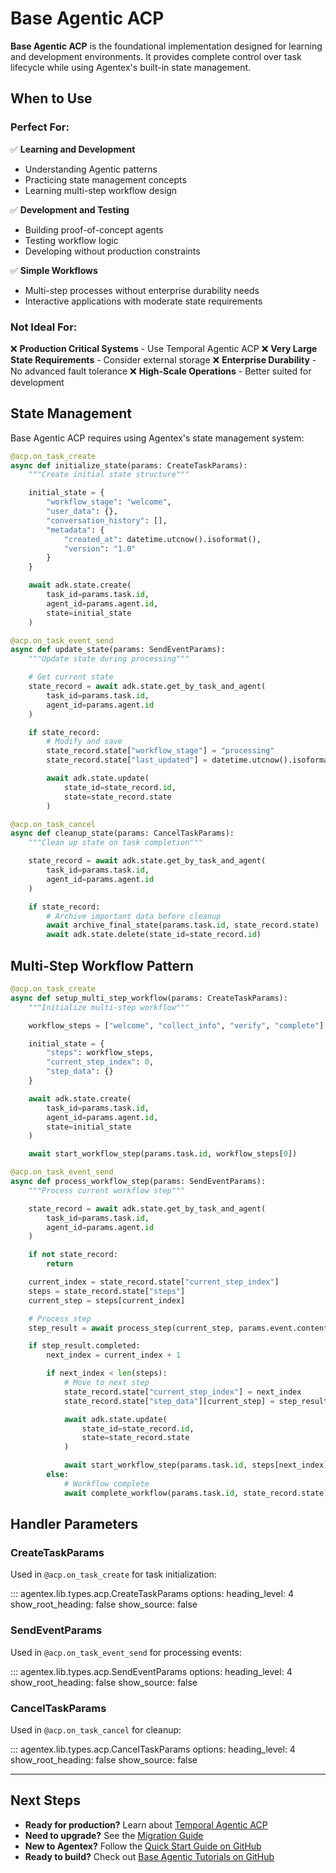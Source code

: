 # Base Agentic ACP

**Base Agentic ACP** is the foundational implementation designed for learning and development environments. It provides complete control over task lifecycle while using Agentex's built-in state management.

## When to Use

### Perfect For:

✅ **Learning and Development**

- Understanding Agentic patterns
- Practicing state management concepts
- Learning multi-step workflow design

✅ **Development and Testing**

- Building proof-of-concept agents
- Testing workflow logic
- Developing without production constraints

✅ **Simple Workflows**

- Multi-step processes without enterprise durability needs
- Interactive applications with moderate state requirements

### Not Ideal For:

❌ **Production Critical Systems** - Use Temporal Agentic ACP
❌ **Very Large State Requirements** - Consider external storage
❌ **Enterprise Durability** - No advanced fault tolerance
❌ **High-Scale Operations** - Better suited for development

## State Management

Base Agentic ACP requires using Agentex's state management system:

```python
@acp.on_task_create
async def initialize_state(params: CreateTaskParams):
    """Create initial state structure"""

    initial_state = {
        "workflow_stage": "welcome",
        "user_data": {},
        "conversation_history": [],
        "metadata": {
            "created_at": datetime.utcnow().isoformat(),
            "version": "1.0"
        }
    }

    await adk.state.create(
        task_id=params.task.id,
        agent_id=params.agent.id,
        state=initial_state
    )

@acp.on_task_event_send
async def update_state(params: SendEventParams):
    """Update state during processing"""

    # Get current state
    state_record = await adk.state.get_by_task_and_agent(
        task_id=params.task.id,
        agent_id=params.agent.id
    )

    if state_record:
        # Modify and save
        state_record.state["workflow_stage"] = "processing"
        state_record.state["last_updated"] = datetime.utcnow().isoformat()

        await adk.state.update(
            state_id=state_record.id,
            state=state_record.state
        )

@acp.on_task_cancel
async def cleanup_state(params: CancelTaskParams):
    """Clean up state on task completion"""

    state_record = await adk.state.get_by_task_and_agent(
        task_id=params.task.id,
        agent_id=params.agent.id
    )

    if state_record:
        # Archive important data before cleanup
        await archive_final_state(params.task.id, state_record.state)
        await adk.state.delete(state_id=state_record.id)
```

## Multi-Step Workflow Pattern

```python
@acp.on_task_create
async def setup_multi_step_workflow(params: CreateTaskParams):
    """Initialize multi-step workflow"""

    workflow_steps = ["welcome", "collect_info", "verify", "complete"]

    initial_state = {
        "steps": workflow_steps,
        "current_step_index": 0,
        "step_data": {}
    }

    await adk.state.create(
        task_id=params.task.id,
        agent_id=params.agent.id,
        state=initial_state
    )

    await start_workflow_step(params.task.id, workflow_steps[0])

@acp.on_task_event_send
async def process_workflow_step(params: SendEventParams):
    """Process current workflow step"""

    state_record = await adk.state.get_by_task_and_agent(
        task_id=params.task.id,
        agent_id=params.agent.id
    )

    if not state_record:
        return

    current_index = state_record.state["current_step_index"]
    steps = state_record.state["steps"]
    current_step = steps[current_index]

    # Process step
    step_result = await process_step(current_step, params.event.content)

    if step_result.completed:
        next_index = current_index + 1

        if next_index < len(steps):
            # Move to next step
            state_record.state["current_step_index"] = next_index
            state_record.state["step_data"][current_step] = step_result.data

            await adk.state.update(
                state_id=state_record.id,
                state=state_record.state
            )

            await start_workflow_step(params.task.id, steps[next_index])
        else:
            # Workflow complete
            await complete_workflow(params.task.id, state_record.state)
```

## Handler Parameters

### CreateTaskParams

Used in `@acp.on_task_create` for task initialization:

::: agentex.lib.types.acp.CreateTaskParams
    options:
      heading_level: 4
      show_root_heading: false
      show_source: false

### SendEventParams

Used in `@acp.on_task_event_send` for processing events:

::: agentex.lib.types.acp.SendEventParams
    options:
      heading_level: 4
      show_root_heading: false
      show_source: false

### CancelTaskParams

Used in `@acp.on_task_cancel` for cleanup:

::: agentex.lib.types.acp.CancelTaskParams
    options:
      heading_level: 4
      show_root_heading: false
      show_source: false

---

## Next Steps

- **Ready for production?** Learn about [Temporal Agentic ACP](temporal.md)
- **Need to upgrade?** See the [Migration Guide](../../concepts/migration_guide.md)
- **New to Agentex?** Follow the [Quick Start Guide on GitHub](https://github.com/scaleapi/scale-agentex#quick-start)
- **Ready to build?** Check out [Base Agentic Tutorials on GitHub](https://github.com/scaleapi/scale-agentex-python/tree/main/examples/tutorials/10_agentic/000_base)
